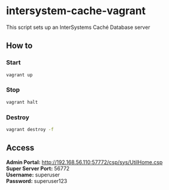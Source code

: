 # intersystem-cache-vagrant

This script sets up an InterSystems Caché Database server

## How to
### Start
```sh
vagrant up
```

### Stop
```sh
vagrant halt
```

### Destroy
```sh
vagrant destroy -f
```

## Access

**Admin Portal:** http://192.168.56.110:57772/csp/sys/UtilHome.csp<br>
**Super Server Port:** 56772<br>
**Username:** superuser<br>
**Password:** superuser123<br>